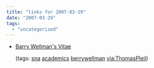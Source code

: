 ```yaml
---
title: "links for 2007-03-29"
date: "2007-03-29"
tags: 
  - "uncategorized"
---
```


- [Barry Wellman's Vitae](http://www.chass.utoronto.ca/~wellman/vita/index.html)
    
    (tags: [sna](http://del.icio.us/heinzwittenbrink/sna) [academics](http://del.icio.us/heinzwittenbrink/academics) [berrywellman](http://del.icio.us/heinzwittenbrink/berrywellman) [via:ThomasPleil](http://del.icio.us/heinzwittenbrink/via:ThomasPleil))
